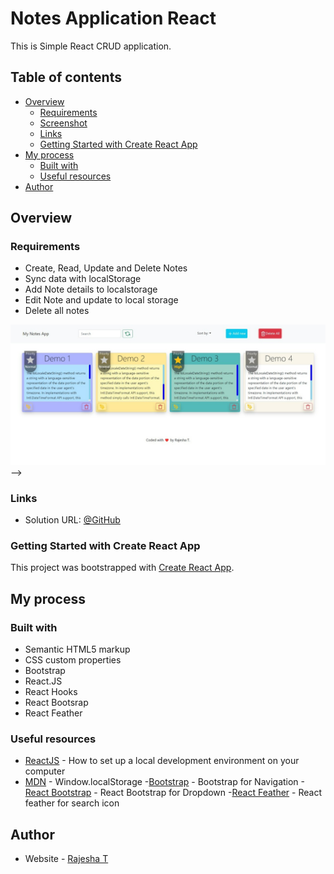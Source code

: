 # Notes Application React

This is Simple React CRUD application.

## Table of contents

- [Overview](#overview)
  - [Requirements](#requirements)
  - [Screenshot](#screenshot)
  - [Links](#links)
  - [Getting Started with Create React App](#getting-started-with-create-react-app)
- [My process](#my-process)
  - [Built with](#built-with)
  - [Useful resources](#useful-resources)
- [Author](#author)

## Overview

### Requirements

- Create, Read, Update and Delete Notes
- Sync data with localStorage
- Add Note details to localstorage
- Edit Note and update to local storage
- Delete all notes

<!-- <!-- ### Screenshot -->

![screenshot](/src/screenshots/screenshot.jpeg) -->

### Links

- Solution URL: [@GitHub](https://github.com/RajeshxD/Notes-Application)
<!-- - Live Site URL: [@Netlify](https://notes-app-xdelmo.netlify.app/)
  [![Netlify Status](https://api.netlify.com/api/v1/badges/bf32737d-afbf-4360-a315-fec90aa06de0/deploy-status)](https://app.netlify.com/sites/notes-app-xdelmo/deploys) -->

### Getting Started with Create React App

This project was bootstrapped with [Create React App](https://github.com/facebook/create-react-app).

## My process

### Built with

- Semantic HTML5 markup
- CSS custom properties
- Bootstrap
- React.JS
- React Hooks
- React Bootsrap
- React Feather


### Useful resources

- [ReactJS](https://reactjs.org/tutorial/tutorial.html) - How to set up a local development environment on your computer
- [MDN](https://developer.mozilla.org/en-US/docs/Web/API/Window/localStorage) - Window.localStorage
-[Bootstrap](https://getbootstrap.com/docs/5.2/components/navbar/) - Bootstrap for Navigation
-[React Bootstrap](https://react-bootstrap.netlify.app/components/dropdowns/) - React Bootstrap for Dropdown
-[React Feather](https://feathericons.com/?query=search) - React feather for search icon

## Author

- Website - [Rajesha T](https://rajesha.netlify.app/)
